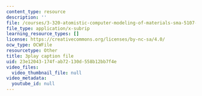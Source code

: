 ```yaml
---
content_type: resource
description: ''
file: /courses/3-320-atomistic-computer-modeling-of-materials-sma-5107-spring-2005/23e12043174fab72130d558b12bb7f4e_kHdqdTe7G44.srt
file_type: application/x-subrip
learning_resource_types: []
license: https://creativecommons.org/licenses/by-nc-sa/4.0/
ocw_type: OCWFile
resourcetype: Other
title: 3play caption file
uid: 23e12043-174f-ab72-130d-558b12bb7f4e
video_files:
  video_thumbnail_file: null
video_metadata:
  youtube_id: null
---
```

